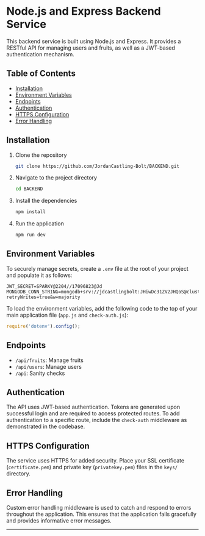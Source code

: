 # Node.js and Express Backend Service

This backend service is built using Node.js and Express. It provides a RESTful API for managing users and fruits, as well as a JWT-based authentication mechanism.

## Table of Contents
- [Installation](#installation)
- [Environment Variables](#environment-variables)
- [Endpoints](#endpoints)
- [Authentication](#authentication)
- [HTTPS Configuration](#https-configuration)
- [Error Handling](#error-handling)

## Installation

1. Clone the repository
    ```bash
    git clone https://github.com/JordanCastling-Bolt/BACKEND.git
    ```

2. Navigate to the project directory
    ```bash
    cd BACKEND
    ```

3. Install the dependencies
    ```bash
    npm install
    ```

4. Run the application
    ```bash
    npm run dev
    ```

## Environment Variables

To securely manage secrets, create a `.env` file at the root of your project and populate it as follows:

```dotenv
JWT_SECRET=SPARKY@2204//17096823@Jd
MONGODB_CONN_STRING=mongodb+srv://jdcastlingbolt:JHiwDc31ZV2JHQoS@cluster0.aavwrft.mongodb.net/?retryWrites=true&w=majority
```

To load the environment variables, add the following code to the top of your main application file (`app.js` and `check-auth.js`):

```javascript
require('dotenv').config();
```

## Endpoints

- `/api/fruits`: Manage fruits
- `/api/users`: Manage users
- `/api`: Sanity checks

## Authentication

The API uses JWT-based authentication. Tokens are generated upon successful login and are required to access protected routes. To add authentication to a specific route, include the `check-auth` middleware as demonstrated in the codebase.

## HTTPS Configuration

The service uses HTTPS for added security. Place your SSL certificate (`certificate.pem`) and private key (`privatekey.pem`) files in the `keys/` directory.

## Error Handling

Custom error handling middleware is used to catch and respond to errors throughout the application. This ensures that the application fails gracefully and provides informative error messages.

---